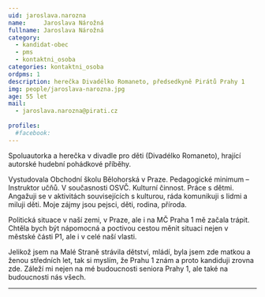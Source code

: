 ```yaml
---
uid: jaroslava.narozna
name:     Jaroslava Nárožná
fullname: Jaroslava Nárožná
category:
  - kandidat-obec
  - pms
  - kontaktni_osoba
categories: kontaktni_osoba    
ordpms: 1  
description: herečka Divadélko Romaneto, předsedkyně Pirátů Prahy 1
img: people/jaroslava-narozna.jpg
age: 55 let
mail:
  - jaroslava.narozna@pirati.cz
 
profiles:
  #facebook: 
---
```


Spoluautorka a herečka v divadle pro děti (Divadélko Romaneto), hrající autorské hudební pohádkové příběhy. 

Vystudovala Obchodní školu Bělohorská v Praze.  Pedagogické minimum – Instruktor učňů. V současnosti OSVČ. Kulturní činnost. Práce s dětmi. Angažuji se v aktivitách souvisejících s kulturou, ráda komunikuji s lidmi a miluji děti. Moje zájmy jsou pejsci, děti, rodina, příroda. 

Politická situace v naší zemi, v Praze, ale i na MČ Praha 1 mě začala trápit.
Chtěla bych být nápomocná a poctivou cestou měnit situaci nejen v městské části P1, ale i v celé naší vlasti.

Jelikož jsem na Malé Straně strávila dětství, mládí, byla jsem zde matkou a ženou středních let, tak si myslím, že Prahu 1 znám a proto kandiduji zrovna zde. Záleží mi nejen na mé budoucnosti seniora Prahy 1, ale také na budoucnosti nás všech.

---